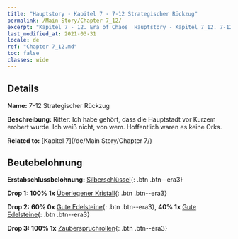 ```yaml
---
title: "Hauptstory - Kapitel 7 - 7-12 Strategischer Rückzug"
permalink: /Main Story/Chapter 7_12/
excerpt: "Kapitel 7 - 12. Era of Chaos  Hauptstory - Kapitel 7_12. 7-12 Strategischer Rückzug"
last_modified_at: 2021-03-31
locale: de
ref: "Chapter 7_12.md"
toc: false
classes: wide
---
```


## Details

 **Name:** 7-12 Strategischer Rückzug

 **Beschreibung:** Ritter: Ich habe gehört, dass die Hauptstadt vor Kurzem erobert wurde. Ich weiß nicht, von wem. Hoffentlich waren es keine Orks.

 **Related to:** [Kapitel 7](/de/Main Story/Chapter 7/)

## Beutebelohnung

 **Erstabschlussbelohnung:** [Silberschlüssel](/de/Items/con_693/){: .btn .btn--era3}

 **Drop 1:** **100% 1x** [Überlegener Kristall](/de/Items/mat_24/){: .btn .btn--era3}

 **Drop 2:** **60% 0x** [Gute Edelsteine](/de/Items/mat_16/){: .btn .btn--era3}, **40% 1x** [Gute Edelsteine](/de/Items/mat_16/){: .btn .btn--era3}

 **Drop 3:** **100% 1x** [Zauberspruchrollen](/de/Items/con_694/){: .btn .btn--era3}

